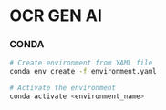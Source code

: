 # OCR GEN AI

### CONDA

```bash
# Create environment from YAML file
conda env create -f environment.yaml

# Activate the environment
conda activate <environment_name>
```


